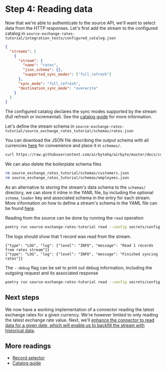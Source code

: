 # Step 4: Reading data

Now that we're able to authenticate to the source API, we'll want to select data from the HTTP
responses. Let's first add the stream to the configured catalog in
`source-exchange-rates-tutorial/integration_tests/configured_catalog.json`

```json
{
  "streams": [
    {
      "stream": {
        "name": "rates",
        "json_schema": {},
        "supported_sync_modes": ["full_refresh"]
      },
      "sync_mode": "full_refresh",
      "destination_sync_mode": "overwrite"
    }
  ]
}
```

The configured catalog declares the sync modes supported by the stream (full refresh or
incremental). See the
[catalog guide](https://docs.airbyte.com/understanding-airbyte/beginners-guide-to-catalog) for more
information.

Let's define the stream schema in
`source-exchange-rates-tutorial/source_exchange_rates_tutorial/schemas/rates.json`

You can download the JSON file describing the output schema with all currencies
[here](../../tutorials/cdk-tutorial-python-http/exchange_rates_schema.json) for convenience and
place it in `schemas/`.

```bash
curl https://raw.githubusercontent.com/airbytehq/airbyte/master/docs/connector-development/tutorials/cdk-tutorial-python-http/exchange_rates_schema.json > source_exchange_rates_tutorial/schemas/rates.json
```

We can also delete the boilerplate schema files

```bash
rm source_exchange_rates_tutorial/schemas/customers.json
rm source_exchange_rates_tutorial/schemas/employees.json
```

As an alternative to storing the stream's data schema to the `schemas/` directory, we can store it
inline in the YAML file, by including the optional `schema_loader` key and associated schema in the
entry for each stream. More information on how to define a stream's schema in the YAML file can be
found [here](../understanding-the-yaml-file/yaml-overview.md).

Reading from the source can be done by running the `read` operation

```bash
poetry run source-exchange-rates-tutorial read --config secrets/config.json --catalog integration_tests/configured_catalog.json
```

The logs should show that 1 record was read from the stream.

```
{"type": "LOG", "log": {"level": "INFO", "message": "Read 1 records from rates stream"}}
{"type": "LOG", "log": {"level": "INFO", "message": "Finished syncing rates"}}
```

The `--debug` flag can be set to print out debug information, including the outgoing request and its
associated response

```bash
poetry run source-exchange-rates-tutorial read --config secrets/config.json --catalog integration_tests/configured_catalog.json --debug
```

## Next steps

We now have a working implementation of a connector reading the latest exchange rates for a given
currency. We're however limited to only reading the latest exchange rate value. Next, we'll
[enhance the connector to read data for a given date, which will enable us to backfill the stream with historical data](5-incremental-reads.md).

## More readings

- [Record selector](../understanding-the-yaml-file/record-selector.md)
- [Catalog guide](https://docs.airbyte.com/understanding-airbyte/beginners-guide-to-catalog)
